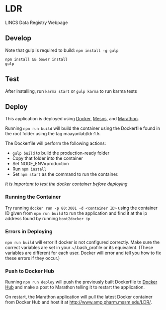 # LDR #
LINCS Data Registry Webpage

## Develop ##
Note that gulp is required to build: `npm install -g gulp`
```
npm install && bower install
gulp
```

## Test ##
After installing, run `karma start` or `gulp karma` to run karma tests

## Deploy ##
This application is deployed using [Docker](https://www.docker.com/ "Docker Homepage"), [Mesos](http://mesos.apache.org/ "Mesos Homepage"), and [Marathon](https://mesosphere.github.io/marathon/ "Mesos Homepage").

Running `npm run build` will build the container using the Dockerfile found in the root folder using the tag maayanlab/ldr:1.5.

The Dockerfile will perform the following actions:

- `gulp build` to build the production-ready folder
- Copy that folder into the container
- Set NODE_ENV=production
- Run `npm install`
- Set `npm start` as the command to run the container.

*It is important to test the docker container before deploying*

### Running the Container ###
Try running `docker run -p 80:3001 -d <container ID>` using the container ID given from `npm run build` to run the application and find it at the ip address found by running `boot2docker ip`

### Errors in Deploying ###
`npm run build` will error if docker is not configured correctly. Make sure the correct variables are set in your ~/.bash_profile or its equivalent. (These variables are different for each user. Docker will error and tell you how to fix these errors if they occur.)

### Push to Docker Hub ###
Running `npm run deploy` will push the previously built Dockerfile to [Docker Hub](https://hub.docker.com/account/signup/) and make a post to Marathon telling it to restart the application.

On restart, the Marathon application will pull the latest Docker container from Docker Hub and host it at http://www.amp.pharm.mssm.edu/LDR/.